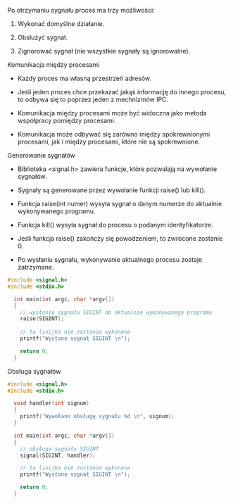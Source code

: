 Po otrzymaniu sygnału proces ma trzy możliwości:

1.  Wykonać domyślne działanie.

2.  Obsłużyć sygnał.

3.  Zignorować sygnał (nie wszystkie sygnały są ignorowalne).

Komunikacja między procesami

-   Każdy proces ma własną przestrzeń adresów.

-   Jeśli jeden proces chce przekazać jakąś informację do innego
    procesu, to odbywa się to poprzez jeden z mechnizmów IPC.

-   Komunikacja między procesami może być widoczna jako metoda
    współpracy pomiędzy procesami.

-   Komunikacja może odbywać się zarówno między spokrewnionymi
    procesami, jak i między procesami, które nie są spokrewnione.

Generowanie sygnałów

-   Biblioteka \<signal.h\> zawiera funkcje, które pozwalają na
    wywołanie sygnałów.

-   Sygnały są generowane przez wywołanie funkcji raise() lub kill().

-   Funkcja raise(int numer) wysyła sygnał o danym numerze do aktualnie
    wykonywanego programu.

-   Funkcja kill() wysyła sygnał do procesu o podanym identyfikatorze.

-   Jeśli funkcja raise() zakończy się powodzeniem, to zwrócone
    zostanie 0.

-   Po wysłaniu sygnału, wykonywanie aktualnego procesu zostaje
    zatrzymane.

``` {.c++ language="C++"}
#include <signal.h>
#include <stdio.h>

  int main(int argc, char *argv[])
  {
    // wysłanie sygnału SIGINT do aktualnie wykonywanego programu
    raise(SIGINT);
   
    // ta linijka nie zostanie wykonana
    printf("Wysłano sygnał SIGINT \n");

    return 0;
  }
```

Obsługa sygnałów

``` {.c++ language="C++"}
#include <signal.h>
#include <stdio.h>

  void handler(int signum)
  {
    printf("Wywołano obsługę sygnału %d \n", signum);
  }

  int main(int argc, char *argv[])
  {
    // obsługa sygnału SIGINT
    signal(SIGINT, handler);

    // ta linijka nie zostanie wykonana
    printf("Wysłano sygnał SIGINT \n");

    return 0;
  }
```
